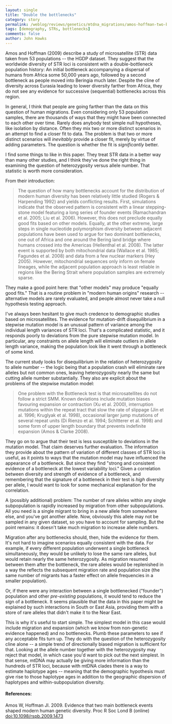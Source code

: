 ```yaml
---
layout: single 
title: "Double the bottlenecks" 
category: story
permalink: /weblog/reviews/genetics/mtdna_migrations/amos-hoffman-two-bottlenecks-str-2009.html
tags: [demography, STRs, bottlenecks] 
comments: false 
author: John Hawks 
---
```



Amos and Hoffman (2009) describe a study of microsatellite (STR) data taken from 53 populations -- the HGDP dataset. They suggest that the worldwide diversity of STR loci is consistent with a double-bottleneck population history: An initial bottleneck accompanying a dispersal of humans from Africa some 50,000 years ago, followed by a second bottleneck as people moved into Beringia much later. Despite the cline of diversity across Eurasia leading to lower diversity farther from Africa, they do not see any evidence for successive (sequential) bottlenecks across this region. 

In general, I think that people are going farther than the data on this question of human migrations. Even considering only 53 population samples, there are thousands of ways that they might have been connected to each other over time. Rarely does anybody test simple null hypotheses, like isolation by distance. Often they mix two or more distinct scenarios in an attempt to find a closer fit to data. The problem is that two or more distinct scenarios will <i>inevitably</i> provide a closer fit, merely by virtue of adding parameters. The question is whether the fit is <i>significantly</i> better. 

I find some things to like in this paper. They treat STR data in a better way than many other studies, and I think they've done the right thing in examining the question of heterozygosity versus allele number. That statistic is worth more consideration. 

From their introduction: 

<blockquote>The question of how many bottlenecks account for the distribution of modern human diversity has been relatively little studied (Rogers & Harpending 1992) and yields conflicting results. First, simulations indicate that the observed pattern is consistent with a linear stepping-stone model featuring a long series of founder events (Ramachandran et al. 2005; Liu et al. 2006). However, this does not preclude equally good fits based on other models. Equally, at the other extreme, large steps in single nucleotide polymorphism diversity between adjacent populations have been used to argue for two dominant bottlenecks, one out of Africa and one around the Bering land bridge where humans crossed into the Americas (Hellenthal et al. 2008). The latter event is supported by both mitochondrial data (Wallace et al. 1985; Fagundes et al. 2008) and data from a few nuclear markers (Hey 2005). However, mitochondrial sequences only inform on female lineages, while the adjacent population approach is least reliable in regions like the Bering Strait where population samples are extremely sparse.</blockquote>

They make a good point here: that "other models" may produce "equally good fits." That is a routine problem in "modern human origins" research -- alternative models are rarely evaluated, and people almost never take a null hypothesis testing approach. 

I've always been hesitant to give much credence to demographic studies based on microsatellites. The evidence for mutation-drift disequilibrium in a stepwise mutation model is an unusual pattern of variance among the individual length variances of STR loci. That's a complicated statistic, and it responds poorly to deviations from the pure stepwise mutation model. In particular, any constraints on allele length will eliminate outliers in allele length variance, making the population look like it went through a bottleneck of some kind. 

The current study looks for disequilibrium in the relation of heterozygosity to allele number -- the logic being that a population crash will eliminate rare alleles but not common ones, leaving heterozygosity nearly the same but cutting allele number substantially. They also are explicit about the problems of the stepwise mutation model: 

<blockquote>One problem with the Bottleneck test is that microsatellites do not follow a strict SMM. Known deviations include mutation biases favouring expansion or contraction (Xu et al. 2000), interruption mutations within the repeat tract that slow the rate of slippage (Jin et al. 1996; Kruglyak et al. 1998), occasional larger jump mutations of several repeat units (Di Rienzo et al. 1994; Schltterer et al. 1998) and some form of upper length boundary that prevents indefinite expansion (Amos & Clarke 2008).</blockquote>

They go on to argue that their test is less susceptible to deviations in the mutation model. That claim deserves further evaluation. The information they provide about the pattern of variation of different classes of STR loci is useful, as it points to ways that the mutation model may have influenced the appearance of a bottleneck. But since they find "strong and consistent evidence of a bottleneck at the lowest variability loci." Given a correlation between diversity and strength of evidence of a bottleneck, and remembering that the signature of a bottleneck in their test is <i>high</i> diversity per allele, I would want to look for some mechanical explanation for the correlation. 

A (possibly additional) problem: The number of rare alleles within any single subpopulation is rapidly increased by migration from other subpopulations. All you need is a single migrant to bring in a new allele from somewhere else, and you've got another allele. Now, obviously this allele may not be sampled in any given dataset, so you have to account for sampling. But the point remains: it doesn't take much migration to increase allele numbers. 

Migration after any bottlenecks should, then, hide the evidence for them. It's not hard to imagine scenarios equally consistent with the data. For example, if every different population underwent a single bottleneck simultaneously, they would be unlikely to lose the same rare alleles, but would retain nearly the same heterozygosity. As migration resumed between them after the bottleneck, the rare alleles would be replenished in a way the reflects the subsequent migration rate and population size (the same number of migrants has a faster effect on allele frequencies in a smaller population). 

Or, if there were any interaction between a single bottlenecked ("founder") population and other <i>pre-existing</i> populations, it would tend to reduce the sign of a bottleneck. It seems plausible that the data in this paper might be explained by such interactions in South or East Asia, providing them with a store of rare alleles that didn't make it to the Near East. 

This is why it's useful to start simple. The simplest model in this case would include migration and expansion (which we know from non-genetic evidence happened) and no bottlenecks. Plumb these parameters to see if any acceptable fits turn up. They do with the question of the heterozygosity cline alone -- a simple trend of directionally biased migration is sufficient for that. Looking at the allele number together with the heterozygosity may reject that model, in which case you'd want to pick out the next simplest. In that sense, mtDNA may actually be giving more information than the hundreds of STR loci, because with mtDNA clades there is a way to estimate haplotype ages -- meaning that the demographic hypothesis must give rise to those haplotype ages in addition to the geographic dispersion of haplotypes and within-subpopulation diversity. 

<h4>References:</h4>

<p class="cite">Amos W, Hoffman JI. 2009. Evidence that two main bottleneck events shaped modern human genetic diversity. Proc R Soc Lond B (online) <a href="http://dx.doi.org/10.1098/rspb.2009.1473">doi:10.1098/rspb.2009.1473</a></p>



